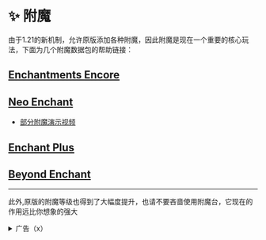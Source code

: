 # ✨ 附魔

由于1.21的新机制，允许原版添加各种附魔，因此附魔是现在一个重要的核心玩法，下面为几个附魔数据包的帮助链接：

## [Enchantments Encore](https://explorerseden.eu/tables/enchantment_list.html)

## [Neo Enchant](https://hardels-organization.gitbook.io/voxel)

* [部分附魔演示视频](https://voxel.hardel.io/en-us/datapacks/neoenchant)

## [Enchant Plus](https://modrinth.com/datapack/enchant_plus)

## [Beyond Enchant](https://github.com/Hardel-DW/BeyondEnchant?tab=readme-ov-file#new-limits)

***

此外,原版的附魔等级也得到了大幅度提升，也请不要吝啬使用附魔台，它现在的作用远比你想象的强大

<details>

<summary>广告（x）</summary>

碰到英文页面看不懂？需要翻译又怕没有翻译准确导致误解？需要学习但是没有中英对照？

试试[沉浸式翻译浏览器插件](https://microsoftedge.microsoft.com/addons/detail/%E6%B2%89%E6%B5%B8%E5%BC%8F%E7%BF%BB%E8%AF%91-%E7%BD%91%E9%A1%B5%E7%BF%BB%E8%AF%91%E6%8F%92%E4%BB%B6-pdf%E7%BF%BB%E8%AF%91-/amkbmndfnliijdhojkpoglbnaaahippg)！支持Edge，FireFox，Chrome等常见浏览器！

启用插件后，按下Alt+T即可翻译网页，无需打开新页面，即可在原位翻译，同时显示中英文，方便对照

</details>
